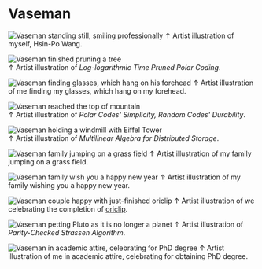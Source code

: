 
# Vaseman

![Vaseman standing still, smiling professionally](Jau-Pao%20Wang%202019-02-10.jpg)
↑ Artist illustration of myself, Hsin-Po Wang.

![Vaseman finished pruning a tree](Jau-Pao%20Wang%202019-02-19.jpg)  
↑ Artist illustration of *Log-logarithmic Time Pruned Polar Coding*.

![Vaseman finding glasses, which hang on his forehead](Jau-Pao%20Wang%202019-03-16.jpg)
↑ Artist illustration of me finding my glasses, which hang on my forehead.

![Vaseman reached the top of mountain](Jau-Pao%20Wang%202020-12-03.jpg)  
↑ Artist illustration of *Polar Codes' Simplicity, Random Codes' Durability*.

![Vaseman holding a windmill with Eiffel Tower](Jau-Pao%20Wang%202020-12-17.jpg)  
↑ Artist illustration of *Multilinear Algebra for Distributed Storage*.

![Vaseman family jumping on a grass field](Jau-Pao%20Wang%202021-04-12.jpg)
↑ Artist illustration of my family jumping on a grass field.

![Vaseman family wish you a happy new year](Jau-Pao%20Wang%202021-04-14.jpg)
↑ Artist illustration of my family wishing you a happy new year.

![Vaseman couple happy with just-finished oriclip](Jau-Pao%20Wang%202021-05-20.jpg)
↑ Artist illustration of we celebrating the completion of [oriclip](../oriclip).

![Vaseman petting Pluto as it is no longer a planet](Jau-Pao%20Wang%202021-06-27.jpg)
↑ Artist illustration of *Parity-Checked Strassen Algorithm*.

![Vaseman in academic attire, celebrating for PhD degree](Jau-Pao%20Wang%202021-08-20.jpg)
↑ Artist illustration of me in academic attire, celebrating for obtaining PhD degree.

